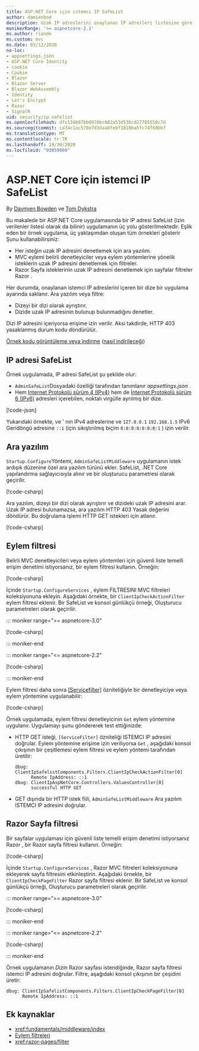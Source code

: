 ```yaml
---
title: ASP.NET Core için istemci IP SafeList
author: damienbod
description: Uzak IP adreslerini onaylanan IP adresleri listesine göre doğrulamak için ara yazılım veya eylem filtreleri yazmayı öğrenin.
monikerRange: '>= aspnetcore-2.1'
ms.author: riande
ms.custom: mvc
ms.date: 03/12/2020
no-loc:
- appsettings.json
- ASP.NET Core Identity
- cookie
- Cookie
- Blazor
- Blazor Server
- Blazor WebAssembly
- Identity
- Let's Encrypt
- Razor
- SignalR
uid: security/ip-safelist
ms.openlocfilehash: dfc134b97bb0976bc682a53d536cd27785550c7d
ms.sourcegitcommit: ca34c1ac578e7d3daa0febf1810ba5fc74f60bbf
ms.translationtype: MT
ms.contentlocale: tr-TR
ms.lasthandoff: 10/30/2020
ms.locfileid: "93059669"
---
```

# <a name="client-ip-safelist-for-aspnet-core"></a>ASP.NET Core için istemci IP SafeList

By [Davmıen Bowden](https://twitter.com/damien_bod) ve [Tom Dykstra](https://github.com/tdykstra)
 
Bu makalede bir ASP.NET Core uygulamasında bir IP adresi SafeList (izin verilenler listesi olarak da bilinir) uygulamanın üç yolu gösterilmektedir. Eşlik eden bir örnek uygulama, üç yaklaşımdan oluşan tüm örnekleri gösterir Şunu kullanabilirsiniz:

* Her isteğin uzak IP adresini denetlemek için ara yazılım.
* MVC eylemi belirli denetleyiciler veya eylem yöntemlerine yönelik isteklerin uzak IP adresini denetlemek için filtreler.
* Razor Sayfa isteklerinin uzak IP adresini denetlemek için sayfalar filtreler Razor .

Her durumda, onaylanan istemci IP adreslerini içeren bir dize bir uygulama ayarında saklanır. Ara yazılım veya filtre:

* Dizeyi bir dizi olarak ayrıştırır. 
* Dizide uzak IP adresinin bulunup bulunmadığını denetler.

Dizi IP adresini içeriyorsa erişime izin verilir. Aksi takdirde, HTTP 403 yasaklanmış durum kodu döndürülür.

[Örnek kodu görüntüleme veya indirme](https://github.com/dotnet/AspNetCore.Docs/tree/master/aspnetcore/security/ip-safelist/samples) ([nasıl indirileceği](xref:index#how-to-download-a-sample))

## <a name="ip-address-safelist"></a>IP adresi SafeList

Örnek uygulamada, IP adresi SafeList şu şekilde olur:

* `AdminSafeList`Dosyadaki özelliği tarafından tanımlanır *appsettings.json* .
* Hem [Internet Protokolü sürüm 4 (IPv4)](https://wikipedia.org/wiki/IPv4) hem de [İnternet Protokolü sürüm 6 (IPv6)](https://wikipedia.org/wiki/IPv6) adresleri içerebilen, noktalı virgülle ayrılmış bir dize.

[!code-json[](ip-safelist/samples/3.x/ClientIpAspNetCore/appsettings.json?range=1-3&highlight=2)]

Yukarıdaki örnekte, ve ' nin IPv4 adreslerine ve `127.0.0.1` `192.168.1.5` IPv6 Geridöngü adresine `::1` (için sıkıştırılmış biçim `0:0:0:0:0:0:0:1` ) izin verilir.

## <a name="middleware"></a>Ara yazılım

`Startup.Configure`Yöntemi, `AdminSafeListMiddleware` uygulamanın istek ardışık düzenine özel ara yazılım türünü ekler. SafeList, .NET Core yapılandırma sağlayıcısıyla alınır ve bir oluşturucu parametresi olarak geçirilir.

[!code-csharp[](ip-safelist/samples/3.x/ClientIpAspNetCore/Startup.cs?name=snippet_ConfigureAddMiddleware)]

Ara yazılım, dizeyi bir dizi olarak ayrıştırır ve dizideki uzak IP adresini arar. Uzak IP adresi bulunamazsa, ara yazılım HTTP 403 Yasak değerini döndürür. Bu doğrulama işlemi HTTP GET istekleri için atlanır.

[!code-csharp[](ip-safelist/samples/Shared/ClientIpSafelistComponents/Middlewares/AdminSafeListMiddleware.cs?name=snippet_ClassOnly)]

## <a name="action-filter"></a>Eylem filtresi

Belirli MVC denetleyicileri veya eylem yöntemleri için güvenli liste temelli erişim denetimi istiyorsanız, bir eylem filtresi kullanın. Örneğin:

[!code-csharp[](ip-safelist/samples/Shared/ClientIpSafelistComponents/Filters/ClientIpCheckActionFilter.cs?name=snippet_ClassOnly)]

İçinde `Startup.ConfigureServices` , eylem FILTRESINI MVC filtreleri koleksiyonuna ekleyin. Aşağıdaki örnekte, bir `ClientIpCheckActionFilter` eylem filtresi eklenir. Bir SafeList ve konsol günlükçü örneği, Oluşturucu parametreleri olarak geçirilir.

::: moniker range=">= aspnetcore-3.0"

[!code-csharp[](ip-safelist/samples/3.x/ClientIpAspNetCore/Startup.cs?name=snippet_ConfigureServicesActionFilter)]

::: moniker-end

::: moniker range="<= aspnetcore-2.2"

[!code-csharp[](ip-safelist/samples/2.x/ClientIpAspNetCore/Startup.cs?name=snippet_ConfigureServicesActionFilter)]

::: moniker-end

Eylem filtresi daha sonra [[Servicefilter]](xref:Microsoft.AspNetCore.Mvc.ServiceFilterAttribute) özniteliğiyle bir denetleyiciye veya eylem yöntemine uygulanabilir:

[!code-csharp[](ip-safelist/samples/3.x/ClientIpAspNetCore/Controllers/ValuesController.cs?name=snippet_ActionFilter&highlight=1)]

Örnek uygulamada, eylem filtresi denetleyicinin `Get` eylem yöntemine uygulanır. Uygulamayı şunu göndererek test ettiğinizde:

* HTTP GET isteği, `[ServiceFilter]` özniteliği ISTEMCI IP adresini doğrular. Eylem yöntemine erişime izin veriliyorsa `Get` , aşağıdaki konsol çıkışının bir çeşitlemesi eylem filtresi ve eylem yöntemi tarafından üretilir:

    ```
    dbug: ClientIpSafelistComponents.Filters.ClientIpCheckActionFilter[0]
          Remote IpAddress: ::1
    dbug: ClientIpAspNetCore.Controllers.ValuesController[0]
          successful HTTP GET    
    ```

* GET dışında bir HTTP istek fiili, `AdminSafeListMiddleware` Ara yazılım ISTEMCI IP adresini doğrular.

## <a name="no-locrazor-pages-filter"></a>Razor Sayfa filtresi

Bir sayfalar uygulaması için güvenli liste temelli erişim denetimi istiyorsanız Razor , bir Razor sayfa filtresi kullanın. Örneğin:

[!code-csharp[](ip-safelist/samples/Shared/ClientIpSafelistComponents/Filters/ClientIpCheckPageFilter.cs?name=snippet_ClassOnly)]

İçinde `Startup.ConfigureServices` , Razor MVC filtreleri koleksiyonuna ekleyerek sayfa filtresini etkinleştirin. Aşağıdaki örnekte, bir `ClientIpCheckPageFilter` Razor sayfa filtresi eklenir. Bir SafeList ve konsol günlükçü örneği, Oluşturucu parametreleri olarak geçirilir.

::: moniker range=">= aspnetcore-3.0"

[!code-csharp[](ip-safelist/samples/3.x/ClientIpAspNetCore/Startup.cs?name=snippet_ConfigureServicesPageFilter)]

::: moniker-end

::: moniker range="<= aspnetcore-2.2"

[!code-csharp[](ip-safelist/samples/2.x/ClientIpAspNetCore/Startup.cs?name=snippet_ConfigureServicesPageFilter)]

::: moniker-end

Örnek uygulamanın *Dizin* Razor sayfası istendiğinde, Razor sayfa filtresi istemci IP adresini doğrular. Filtre, aşağıdaki konsol çıkışının bir çeşidini üretir:

```
dbug: ClientIpSafelistComponents.Filters.ClientIpCheckPageFilter[0]
      Remote IpAddress: ::1
```

## <a name="additional-resources"></a>Ek kaynaklar

* <xref:fundamentals/middleware/index>
* [Eylem filtreleri](xref:mvc/controllers/filters#action-filters)
* <xref:razor-pages/filter>
